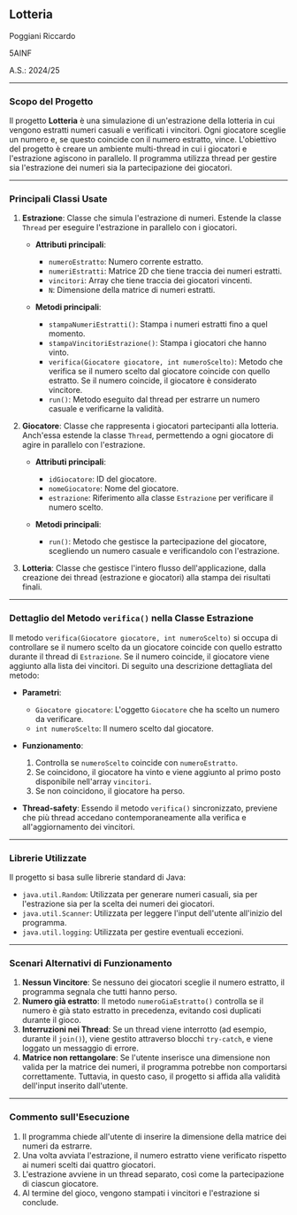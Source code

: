 ## Lotteria

Poggiani Riccardo

5AINF

A.S.: 2024/25

---

### Scopo del Progetto
Il progetto **Lotteria** è una simulazione di un'estrazione della lotteria in cui vengono estratti numeri casuali e verificati i vincitori. Ogni giocatore sceglie un numero e, se questo coincide con il numero estratto, vince. L'obiettivo del progetto è creare un ambiente multi-thread in cui i giocatori e l'estrazione agiscono in parallelo. Il programma utilizza thread per gestire sia l'estrazione dei numeri sia la partecipazione dei giocatori.

---

### Principali Classi Usate

1. **Estrazione**: Classe che simula l'estrazione di numeri. Estende la classe `Thread` per eseguire l'estrazione in parallelo con i giocatori.
    - **Attributi principali**:
      - `numeroEstratto`: Numero corrente estratto.
      - `numeriEstratti`: Matrice 2D che tiene traccia dei numeri estratti.
      - `vincitori`: Array che tiene traccia dei giocatori vincenti.
      - `N`: Dimensione della matrice di numeri estratti.
      
    - **Metodi principali**:
      - `stampaNumeriEstratti()`: Stampa i numeri estratti fino a quel momento.
      - `stampaVincitoriEstrazione()`: Stampa i giocatori che hanno vinto.
      - `verifica(Giocatore giocatore, int numeroScelto)`: Metodo che verifica se il numero scelto dal giocatore coincide con quello estratto. Se il numero coincide, il giocatore è considerato vincitore.
      - `run()`: Metodo eseguito dal thread per estrarre un numero casuale e verificarne la validità.
      
2. **Giocatore**: Classe che rappresenta i giocatori partecipanti alla lotteria. Anch'essa estende la classe `Thread`, permettendo a ogni giocatore di agire in parallelo con l'estrazione.
    - **Attributi principali**:
      - `idGiocatore`: ID del giocatore.
      - `nomeGiocatore`: Nome del giocatore.
      - `estrazione`: Riferimento alla classe `Estrazione` per verificare il numero scelto.
      
    - **Metodi principali**:
      - `run()`: Metodo che gestisce la partecipazione del giocatore, scegliendo un numero casuale e verificandolo con l'estrazione.

3. **Lotteria**: Classe che gestisce l'intero flusso dell'applicazione, dalla creazione dei thread (estrazione e giocatori) alla stampa dei risultati finali.

---

### Dettaglio del Metodo `verifica()` nella Classe Estrazione

Il metodo `verifica(Giocatore giocatore, int numeroScelto)` si occupa di controllare se il numero scelto da un giocatore coincide con quello estratto durante il thread di `Estrazione`. Se il numero coincide, il giocatore viene aggiunto alla lista dei vincitori. Di seguito una descrizione dettagliata del metodo:

- **Parametri**:
  - `Giocatore giocatore`: L'oggetto `Giocatore` che ha scelto un numero da verificare.
  - `int numeroScelto`: Il numero scelto dal giocatore.

- **Funzionamento**:
  1. Controlla se `numeroScelto` coincide con `numeroEstratto`.
  2. Se coincidono, il giocatore ha vinto e viene aggiunto al primo posto disponibile nell'array `vincitori`.
  3. Se non coincidono, il giocatore ha perso.
  
- **Thread-safety**: Essendo il metodo `verifica()` sincronizzato, previene che più thread accedano contemporaneamente alla verifica e all'aggiornamento dei vincitori.

---

### Librerie Utilizzate

Il progetto si basa sulle librerie standard di Java:
- `java.util.Random`: Utilizzata per generare numeri casuali, sia per l'estrazione sia per la scelta dei numeri dei giocatori.
- `java.util.Scanner`: Utilizzata per leggere l'input dell'utente all'inizio del programma.
- `java.util.logging`: Utilizzata per gestire eventuali eccezioni.

---

### Scenari Alternativi di Funzionamento

1. **Nessun Vincitore**: Se nessuno dei giocatori sceglie il numero estratto, il programma segnala che tutti hanno perso.
2. **Numero già estratto**: Il metodo `numeroGiaEstratto()` controlla se il numero è già stato estratto in precedenza, evitando così duplicati durante il gioco.
3. **Interruzioni nei Thread**: Se un thread viene interrotto (ad esempio, durante il `join()`), viene gestito attraverso blocchi `try-catch`, e viene loggato un messaggio di errore.
4. **Matrice non rettangolare**: Se l'utente inserisce una dimensione non valida per la matrice dei numeri, il programma potrebbe non comportarsi correttamente. Tuttavia, in questo caso, il progetto si affida alla validità dell'input inserito dall'utente.

---

### Commento sull'Esecuzione

1. Il programma chiede all'utente di inserire la dimensione della matrice dei numeri da estrarre.
2. Una volta avviata l'estrazione, il numero estratto viene verificato rispetto ai numeri scelti dai quattro giocatori.
3. L'estrazione avviene in un thread separato, così come la partecipazione di ciascun giocatore.
4. Al termine del gioco, vengono stampati i vincitori e l'estrazione si conclude.
